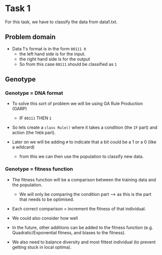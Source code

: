 # Task 1
For this task, we have to classify the data from data1.txt.

## Problem domain
- Data 1's format is in the form `00111 0`
  - the left hand side is for the input.
  - the right hand side is for the output
  - So from this case `00111` should be classified as `1`

## Genotype

### Genotype = DNA format
- To solve this sort of problem we will be using GA Rule Production (GARP)
  - IF `00111` THEN `1`

- So lets create a `class Rule()` where it takes a condition (the `IF` part) and action (the `THEN` part).

- Later on we will be adding `#` to indicate that a bit could be a 1 or a 0 (like a wildcard)
  - from this we can then use the population to classify new data.

### Genotype = fitness function
- The fitness function will be a comparison between the training data and the population.
  - We will only be comparing the condition part --> as this is the part that needs to be optimised.
- Each correct comparison = increment the fitness of that individual.
- We could also consider how well


- In the future, other additions can be added to the fitness function (e.g. Quadratic/Exponential fitness, and biases to the fitness).
- We also need to balance diversity and most fittest individual (to prevent getting stuck in local optima).
